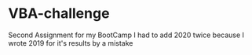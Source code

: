 # VBA-challenge
Second Assignment for my BootCamp
I had to add 2020 twice because I wrote 2019 for it's results by a mistake

